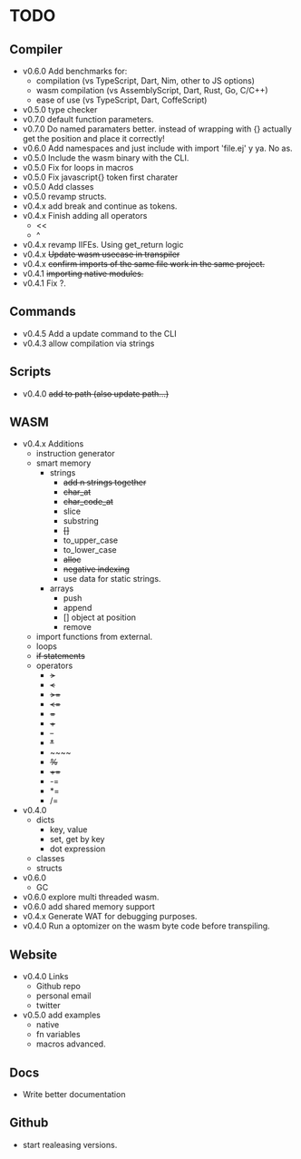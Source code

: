 # TODO

## Compiler
- v0.6.0 Add benchmarks for:
  - compilation (vs TypeScript, Dart, Nim, other to JS options)
  - wasm compilation (vs AssemblyScript, Dart, Rust, Go, C/C++)
  - ease of use (vs TypeScript, Dart, CoffeScript)
- v0.5.0 type checker
- v0.7.0 default function parameters.
- v0.7.0 Do named paramaters better. instead of wrapping with {} actually get the position and place it correctly! 
- v0.6.0 Add namespaces and just include with import 'file.ej' y ya. No as.
- v0.5.0 Include the wasm binary with the CLI.
- v0.5.0 Fix for loops in macros
- v0.5.0 Fix javascript{} token first charater
- v0.5.0 Add classes
- v0.5.0 revamp structs.
- v0.4.x add break and continue as tokens.
- v0.4.x Finish adding all operators
  - <<
  - ^ 
- v0.4.x revamp IIFEs. Using get_return logic
- v0.4.x ~~Update wasm usecase in transpiler~~
- v0.4.x ~~confirm imports of the same file work in the same project.~~
- v0.4.1 ~~importing native modules.~~
- v0.4.1 Fix ?.

## Commands
- v0.4.5 Add a update command to the CLI
- v0.4.3 allow compilation via strings

## Scripts
- v0.4.0 ~~add to path (also update path...)~~

## WASM
- v0.4.x Additions
  - instruction generator
  - smart memory
    - strings
      - ~~add n strings together~~
      - ~~char_at~~
      - ~~char_code_at~~
      - slice
      - substring
      - ~~[]~~
      - to_upper_case
      - to_lower_case
      - ~~alloc~~
      - ~~negative indexing~~
      - use data for static strings.
    - arrays
      - push
      - append
      - [] object at position
      - remove
  - import functions from external.
  - loops
  - ~~if statements~~
  - operators
    - ~~>~~
    - ~~<~~
    - ~~>=~~
    - ~~<=~~
    - ~~=~~
    - ~~+~~
    - ~~-~~
    - ~~*~~
    - ~~\~~
    - ~~%~~
    - ~~+=~~
    - -=
    - *=
    - /=
- v0.4.0
  - dicts
    - key, value
    - set, get by key
    - dot expression
  - classes
  - structs
- v0.6.0 
  - GC
- v0.6.0 explore multi threaded wasm.
- v0.6.0 add shared memory support
- v0.4.x Generate WAT for debugging purposes.
- v0.4.0 Run a optomizer on the wasm byte code before transpiling.

## Website
- v0.4.0 Links
  - Github repo
  - personal email
  - twitter
- v0.5.0 add examples 
  - native
  - fn variables
  - macros advanced.

## Docs
- Write better documentation

## Github
- start realeasing versions.